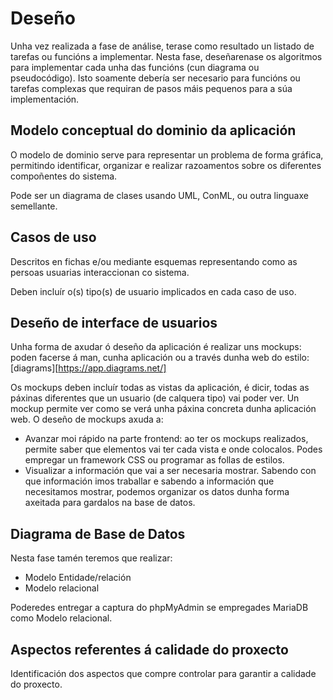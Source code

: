 # Deseño

Unha vez realizada a fase de análise, terase como resultado un listado de tarefas ou funcións a implementar. Nesta fase, deseñarenase os algoritmos para implementar cada unha das funcións (cun diagrama ou pseudocódigo). Isto soamente debería ser necesario para funcións ou tarefas complexas que requiran de pasos máis pequenos para a súa implementación.

## Modelo conceptual do dominio da aplicación

O modelo de dominio serve para representar un problema de forma gráfica, permitindo identificar, organizar e realizar razoamentos sobre os diferentes compoñentes do sistema.

Pode ser un diagrama de clases usando UML, ConML, ou outra linguaxe semellante.

## Casos de uso

Descritos en fichas e/ou mediante esquemas representando como as persoas usuarias interaccionan co sistema.

Deben incluír o(s) tipo(s) de usuario implicados en cada caso de uso.

## Deseño de interface de usuarios

Unha forma de axudar ó deseño da aplicación é realizar uns mockups: poden facerse á man, cunha aplicación ou a través dunha web do estilo: [diagrams][https://app.diagrams.net/]

Os mockups deben incluír todas as vistas da aplicación, é dicir, todas as páxinas diferentes que un usuario (de calquera tipo) vai poder ver. Un mockup permite ver como se verá unha páxina concreta dunha aplicación web. O deseño de mockups axuda a:

- Avanzar moi rápido na parte frontend: ao ter os mockups realizados, permite saber que elementos vai ter cada vista e onde colocalos. Podes empregar un framework CSS ou programar as follas de estilos.
- Visualizar a información que vai a ser necesaria mostrar. Sabendo con que información imos traballar e sabendo a información que necesitamos mostrar, podemos organizar os datos dunha forma axeitada para gardalos na base de datos.

## Diagrama de Base de Datos

Nesta fase tamén teremos que realizar:

- Modelo Entidade/relación
- Modelo relacional

Poderedes entregar a captura do phpMyAdmin se empregades MariaDB como Modelo relacional.

## Aspectos referentes á calidade do proxecto

Identificación dos aspectos que compre controlar para garantir a calidade do proxecto.
